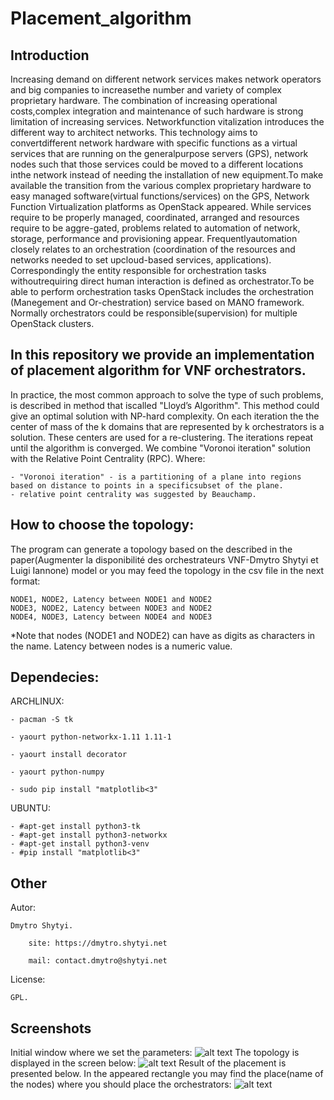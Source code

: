 # Placement_algorithm
## Introduction
Increasing demand on different network services makes network operators and big companies to increasethe number and variety of complex proprietary hardware. The combination of increasing operational costs,complex integration and maintenance of such hardware is strong limitation of increasing services. Networkfunction vitalization introduces the different way to architect networks. This technology aims to convertdifferent  network  hardware  with  specific functions  as  a  virtual  services  that  are  running  on the  generalpurpose servers (GPS), network nodes such that those services could be moved to a different locations inthe network instead of needing the installation of new equipment.To make available the transition from the various complex proprietary hardware to easy managed software(virtual  functions/services)  on  the  GPS,  Network  Function  Virtualization  platforms  as  OpenStack appeared. While services require to be properly managed, coordinated, arranged and resources require to be aggre-gated, problems related to automation of network, storage, performance and provisioning appear. Frequentlyautomation closely relates to an orchestration (coordination of the resources and networks needed to set upcloud-based services, applications). Correspondingly the entity responsible for orchestration tasks withoutrequiring direct human interaction is defined as orchestrator.To be able to perform orchestration tasks OpenStack includes the orchestration (Manegement and Or-chestration) service based on MANO framework. Normally orchestrators could be responsible(supervision) for multiple OpenStack clusters. 

## In this repository we provide an implementation of placement algorithm for VNF orchestrators. 
In practice, the most common approach to solve the type of such problems, is described in method that iscalled "Lloyd’s Algorithm". This method could give an optimal solution with NP-hard complexity. On each iteration the the center of mass of the k domains that are represented by k orchestrators is a solution. These centers are used for a re-clustering. The iterations repeat until the algorithm is converged. We combine "Voronoi iteration" solution with the Relative Point Centrality (RPC). Where:

	- "Voronoi iteration" - is a partitioning of a plane into regions based on distance to points in a specificsubset of the plane.
	- relative point centrality was suggested by Beauchamp.

## How to choose the topology:
The program can generate a topology based on the described in the paper(Augmenter la disponibilité des orchestrateurs VNF-Dmytro Shytyi et Luigi Iannone) model or you may feed the topology in the csv file in the next format:

	NODE1, NODE2, Latency between NODE1 and NODE2
	NODE3, NODE2, Latency between NODE3 and NODE2
	NODE4, NODE3, Latency between NODE4 and NODE3



*Note that nodes (NODE1 and NODE2) can have as digits as characters in the name. Latency between nodes is a numeric value.


## Dependecies:
ARCHLINUX:

	- pacman -S tk

	- yaourt python-networkx-1.11 1.11-1

 	- yaourt install decorator
	
	- yaourt python-numpy

	- sudo pip install "matplotlib<3"
UBUNTU:
	
	- #apt-get install python3-tk
	- #apt-get install python3-networkx
	- #apt-get install python3-venv
	- #pip install "matplotlib<3"
	
## Other
Autor:

	Dmytro Shytyi.
	
		site: https://dmytro.shytyi.net
		
		mail: contact.dmytro@shytyi.net
		
License: 

	GPL.
## Screenshots
Initial window where we set the parameters:
![alt text](https://github.com/dmytroshytyi/Placement_algorithm/blob/master/Screenshot1.png "Screenshot 1")
The topology is displayed in the screen below:
![alt text](https://github.com/dmytroshytyi/Placement_algorithm/blob/master/Screenshot2.png "Screenshot 2")
Result of the placement is presented below. In the appeared rectangle you may find the place(name of the nodes) where you should place the orchestrators:
![alt text](https://github.com/dmytroshytyi/Placement_algorithm/blob/master/Screenshot3.png "Screenshot 3")
